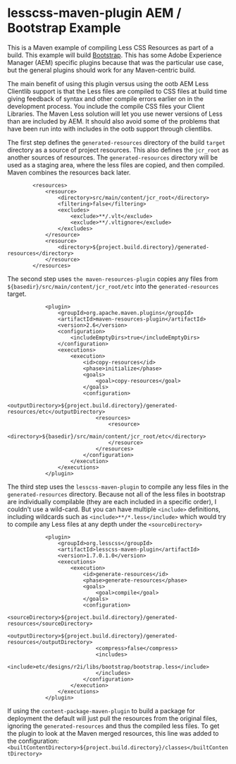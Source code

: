 # lesscss-maven-plugin AEM / Bootstrap Example

This is a Maven example of compiling Less CSS Resources as part of a build.  This example will build [Bootstrap](http://getbootstrap.com/).  This has some Adobe Experience Manager (AEM) specific plugins because that was the particular use case, but the general plugins should work for any Maven-centric build.

The main benefit of using this plugin versus using the ootb AEM Less Clientlib support is that the Less files are compiled to CSS files at build time giving feedback of syntax and other compile errors earlier on in the development process.  You include the compile CSS files your Client Libraries.  The Maven Less solution will let you use newer versions of Less than are included by AEM.  It should also avoid some of the problems that have been run into with includes in the ootb support through clientlibs.

The first step defines the `generated-resources` directory of the build `target` directory as a source of project resources.  This also defines the `jcr_root` as another sources of resources.  The `generated-resources` directory will be used as a staging area, where the less files are copied, and then compiled.  Maven combines the resources back later.

```
        <resources>
            <resource>
                <directory>src/main/content/jcr_root</directory>
                <filtering>false</filtering>
                <excludes>
                    <exclude>**/.vlt</exclude>
                    <exclude>**/.vltignore</exclude>
                </excludes>
            </resource>
            <resource>
                <directory>${project.build.directory}/generated-resources</directory>
            </resource>
        </resources>
```

The second step uses `the maven-resources-plugin` copies any files from `${basedir}/src/main/content/jcr_root/etc` into the `generated-resources` target.

```
            <plugin>
                <groupId>org.apache.maven.plugins</groupId>
                <artifactId>maven-resources-plugin</artifactId>
                <version>2.6</version>
                <configuration>
                    <includeEmptyDirs>true</includeEmptyDirs>
                </configuration>
                <executions>
                    <execution>
                        <id>copy-resources</id>
                        <phase>initialize</phase>
                        <goals>
                            <goal>copy-resources</goal>
                        </goals>
                        <configuration>
                            <outputDirectory>${project.build.directory}/generated-resources/etc</outputDirectory>
                            <resources>          
                                <resource>
                                    <directory>${basedir}/src/main/content/jcr_root/etc</directory>
                                </resource>
                            </resources>
                        </configuration>
                    </execution>
                </executions>
            </plugin>
```

The third step uses the `lesscss-maven-plugin` to compile any less files in the `generated-resources` directory.  Because not all of the less files in bootstrap are individually compilable (they are each included in a specific order), I couldn't use a wild-card.  But you can have multiple `<include>` definitions, including wildcards such as `<include>**/*.less</include>` which would try to compile any Less files at any depth under the `<sourceDirectory>`

```
            <plugin>
                <groupId>org.lesscss</groupId>
                <artifactId>lesscss-maven-plugin</artifactId>
                <version>1.7.0.1.0</version>
                <executions>
                    <execution>
                        <id>generate-resources</id>
                        <phase>generate-resources</phase>
                        <goals>
                            <goal>compile</goal>
                        </goals>
                        <configuration>
                            <sourceDirectory>${project.build.directory}/generated-resources</sourceDirectory>
                            <outputDirectory>${project.build.directory}/generated-resources</outputDirectory>
                            <compress>false</compress>
                            <includes>
                                <include>etc/designs/r2i/libs/bootstrap/bootstrap.less</include>
                            </includes>
                        </configuration>
                    </execution>
                </executions>
            </plugin>
```

If using the `content-package-maven-plugin` to build a package for deployment the default will just pull the resources from the original files, ignoring the `generated-resources` and thus the compiled less files.  To get the plugin to look at the Maven merged resources, this line was added to the configuration: `<builtContentDirectory>${project.build.directory}/classes</builtContentDirectory>`
